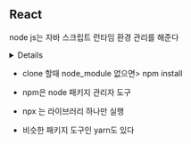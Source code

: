 ## React
node js는 자바 스크립트 런타임 환경 관리를 해준다
   
<details>
1. 웹 브라우저 밖에서 코드를 실행할 수 있다
   
2. node js 검색 > LTS 안정화 버전 
   
3. 새폴더 만들어서 새로 열었음
   
4. 새로운 터미널에서 node -v 치면 v20.17.0 나옴
5. npm create react-app react-basic
6. 바로 cd react-basic, npm start
7. ctrl + c 눌러서 작업 종료
   
</details>

- clone 할때 node_module 없으면> npm install
+ npm은 node 패키지 관리자 도구
* npx 는 라이브러리 하나만 실행
+ 비슷한 패키지 도구인 yarn도 있다





